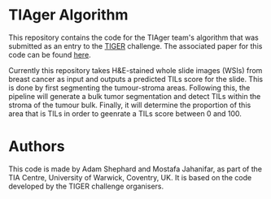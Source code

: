 # TIAger Algorithm

This repository contains the code for the TIAger team's algorithm that was submitted as an entry to the [TIGER](https://tiger.grand-challenge.org/) challenge.
The associated paper for this code can be found [here](https://arxiv.org/abs/2206.11943).

Currently this repository takes H&E-stained whole slide images (WSIs) from breast cancer as input and outputs a predicted TILs score for the slide.
This is done by first segmenting the tumour-stroma areas. Following this, the pipeline will generate a bulk tumor segmentation and detect TILs within the stroma of the tumour bulk. Finally, it will determine the proportion of this area that is TILs in order to geenrate a TILs score between 0 and 100.
<!-- ![alt text](./pipeline.png) -->

# Authors

This code is made by Adam Shephard and Mostafa Jahanifar, as part of the TIA Centre, University of Warwick, Coventry, UK. It is based on the code developed by the TIGER challenge organisers.